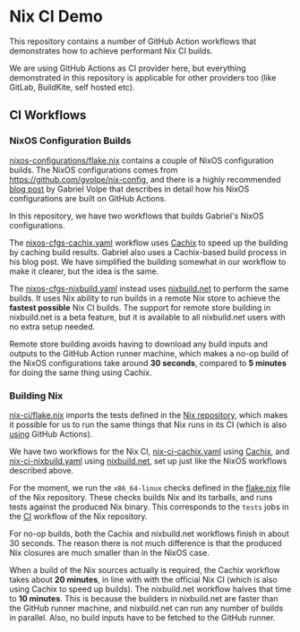 # Nix CI Demo

This repository contains a number of GitHub Action workflows that demonstrates
how to achieve performant Nix CI builds.

We are using GitHub Actions as CI provider here, but everything demonstrated in
this repository is applicable for other providers too (like GitLab, BuildKite,
self hosted etc).


## CI Workflows


### NixOS Configuration Builds

[nixos-configurations/flake.nix](nixos-configurations/flake.nix) contains a
couple of NixOS configuration builds. The NixOS configurations comes from
https://github.com/gvolpe/nix-config, and there is a highly recommended
[blog post](https://gvolpe.com/blog/nixos-binary-cache-ci/) by Gabriel Volpe
that describes in detail how his NixOS configurations are built on
GitHub Actions.

In this repository, we have two workflows that builds Gabriel's NixOS
configurations.

The [nixos-cfgs-cachix.yaml](https://github.com/nixbuild/ci-demo/actions/workflows/nixos-cfgs-cachix.yaml)
workflow uses [Cachix](https://www.cachix.org/) to speed up the building by
caching build results. Gabriel also uses a Cachix-based build process in his
blog post. We have simplified the building somewhat in our workflow to make it
clearer, but the idea is the same.

The [nixos-cfgs-nixbuild.yaml](https://github.com/nixbuild/ci-demo/actions/workflows/nixos-cfgs-nixbuild.yaml)
instead uses [nixbuild.net](https://nixbuild.net/) to perform the same builds.
It uses Nix ability to run builds in a remote Nix store to achieve the
**fastest possible** Nix CI builds. The support for remote store building in
nixbuild.net is a beta feature, but it is available to all nixbuild.net users
with no extra setup needed.

Remote store building avoids having to download any build inputs and outputs
to the GitHub Action runner machine, which makes a no-op build of the NixOS
configurations take around **30 seconds**, compared to **5 minutes** for doing
the same thing using Cachix.


### Building Nix

[nix-ci/flake.nix](nix-ci/flake.nix) imports the tests defined in the
[Nix repository](https://github.com/nixpkgs/nix/), which makes it possible for
us to run the same things that Nix runs in its CI (which is also
[using](https://github.com/NixOS/nix/actions/workflows/ci.yml) GitHub
Actions).

We have two workflows for the Nix CI,
[nix-ci-cachix.yaml](https://github.com/nixbuild/ci-demo/actions/workflows/nix-ci-cachix.yaml)
using [Cachix](https://www.cachix.org/), and
[nix-ci-nixbuild.yaml](https://github.com/nixbuild/ci-demo/actions/workflows/nix-ci-nixbuild.yaml)
using [nixbuild.net](https://nixbuild.net), set up just like the NixOS
workflows described above.

For the moment, we run the `x86_64-linux` checks defined in the
[flake.nix](https://github.com/NixOS/nix/blob/master/flake.nix) file of the Nix
repository. These checks builds Nix and its tarballs, and runs tests against the
produced Nix binary. This corresponds to the `tests` jobs in the
[CI](https://github.com/NixOS/nix/actions/workflows/ci.yml) workflow of the
Nix repository.

For no-op builds, both the Cachix and nixbuild.net workflows finish in about
30 seconds. The reason there is not much difference is that the produced Nix
closures are much smaller than in the NixOS case.

When a build of the Nix sources actually is required, the Cachix workflow
takes about **20 minutes**, in line with with the official Nix CI (which is
also using Cachix to speed up builds). The nixbuild.net workflow halves that
time to **10 minutes**. This is because the builders in nixbuild.net are
faster than the GitHub runner machine, and nixbuild.net can run any number of
builds in parallel. Also, no build inputs have to be fetched to the GitHub
runner.

